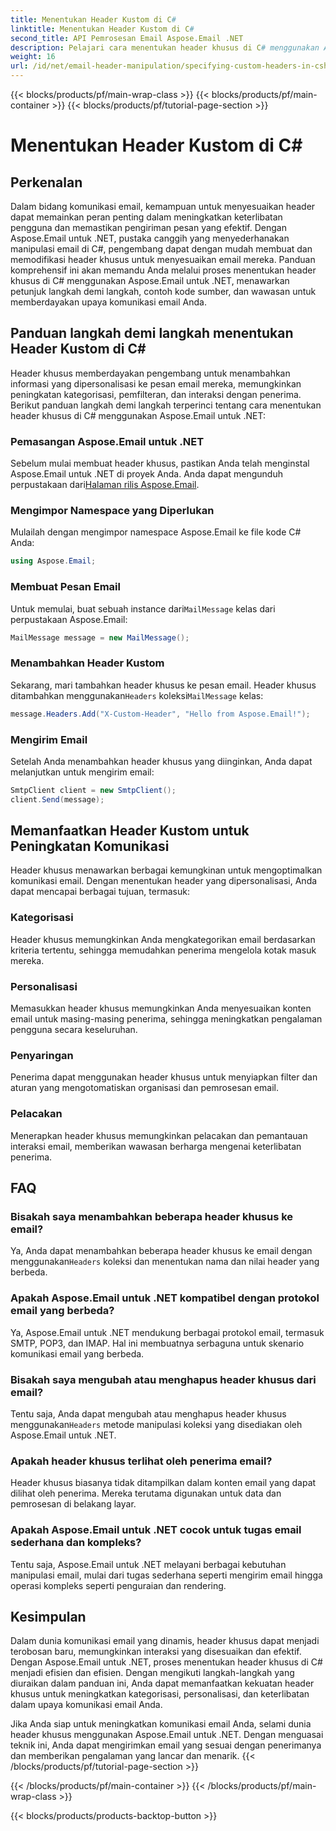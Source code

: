 ```yaml
---
title: Menentukan Header Kustom di C#
linktitle: Menentukan Header Kustom di C#
second_title: API Pemrosesan Email Aspose.Email .NET
description: Pelajari cara menentukan header khusus di C# menggunakan Aspose.Email untuk .NET guna meningkatkan komunikasi email. Panduan langkah demi langkah ini memberikan wawasan tentang cara membuat header email yang dipersonalisasi untuk meningkatkan interaksi.
weight: 16
url: /id/net/email-header-manipulation/specifying-custom-headers-in-csharp/
---
```


{{< blocks/products/pf/main-wrap-class >}}
{{< blocks/products/pf/main-container >}}
{{< blocks/products/pf/tutorial-page-section >}}

# Menentukan Header Kustom di C#



## Perkenalan

Dalam bidang komunikasi email, kemampuan untuk menyesuaikan header dapat memainkan peran penting dalam meningkatkan keterlibatan pengguna dan memastikan pengiriman pesan yang efektif. Dengan Aspose.Email untuk .NET, pustaka canggih yang menyederhanakan manipulasi email di C#, pengembang dapat dengan mudah membuat dan memodifikasi header khusus untuk menyesuaikan email mereka. Panduan komprehensif ini akan memandu Anda melalui proses menentukan header khusus di C# menggunakan Aspose.Email untuk .NET, menawarkan petunjuk langkah demi langkah, contoh kode sumber, dan wawasan untuk memberdayakan upaya komunikasi email Anda.

## Panduan langkah demi langkah menentukan Header Kustom di C#

Header khusus memberdayakan pengembang untuk menambahkan informasi yang dipersonalisasi ke pesan email mereka, memungkinkan peningkatan kategorisasi, pemfilteran, dan interaksi dengan penerima. Berikut panduan langkah demi langkah terperinci tentang cara menentukan header khusus di C# menggunakan Aspose.Email untuk .NET:

### Pemasangan Aspose.Email untuk .NET

Sebelum mulai membuat header khusus, pastikan Anda telah menginstal Aspose.Email untuk .NET di proyek Anda. Anda dapat mengunduh perpustakaan dari[Halaman rilis Aspose.Email](https://releases.aspose.com/email/net/).

### Mengimpor Namespace yang Diperlukan

Mulailah dengan mengimpor namespace Aspose.Email ke file kode C# Anda:

```csharp
using Aspose.Email;
```

### Membuat Pesan Email

 Untuk memulai, buat sebuah instance dari`MailMessage` kelas dari perpustakaan Aspose.Email:

```csharp
MailMessage message = new MailMessage();
```

### Menambahkan Header Kustom

 Sekarang, mari tambahkan header khusus ke pesan email. Header khusus ditambahkan menggunakan`Headers` koleksi`MailMessage` kelas:

```csharp
message.Headers.Add("X-Custom-Header", "Hello from Aspose.Email!");
```

### Mengirim Email

Setelah Anda menambahkan header khusus yang diinginkan, Anda dapat melanjutkan untuk mengirim email:

```csharp
SmtpClient client = new SmtpClient();
client.Send(message);
```

## Memanfaatkan Header Kustom untuk Peningkatan Komunikasi

Header khusus menawarkan berbagai kemungkinan untuk mengoptimalkan komunikasi email. Dengan menentukan header yang dipersonalisasi, Anda dapat mencapai berbagai tujuan, termasuk:

### Kategorisasi 
 Header khusus memungkinkan Anda mengkategorikan email berdasarkan kriteria tertentu, sehingga memudahkan penerima mengelola kotak masuk mereka.

### Personalisasi 
 Memasukkan header khusus memungkinkan Anda menyesuaikan konten email untuk masing-masing penerima, sehingga meningkatkan pengalaman pengguna secara keseluruhan.

### Penyaringan 
 Penerima dapat menggunakan header khusus untuk menyiapkan filter dan aturan yang mengotomatiskan organisasi dan pemrosesan email.

### Pelacakan 
 Menerapkan header khusus memungkinkan pelacakan dan pemantauan interaksi email, memberikan wawasan berharga mengenai keterlibatan penerima.

## FAQ

### Bisakah saya menambahkan beberapa header khusus ke email?

 Ya, Anda dapat menambahkan beberapa header khusus ke email dengan menggunakan`Headers` koleksi dan menentukan nama dan nilai header yang berbeda.

### Apakah Aspose.Email untuk .NET kompatibel dengan protokol email yang berbeda?

Ya, Aspose.Email untuk .NET mendukung berbagai protokol email, termasuk SMTP, POP3, dan IMAP. Hal ini membuatnya serbaguna untuk skenario komunikasi email yang berbeda.

### Bisakah saya mengubah atau menghapus header khusus dari email?

 Tentu saja, Anda dapat mengubah atau menghapus header khusus menggunakan`Headers` metode manipulasi koleksi yang disediakan oleh Aspose.Email untuk .NET.

### Apakah header khusus terlihat oleh penerima email?

Header khusus biasanya tidak ditampilkan dalam konten email yang dapat dilihat oleh penerima. Mereka terutama digunakan untuk data dan pemrosesan di belakang layar.

### Apakah Aspose.Email untuk .NET cocok untuk tugas email sederhana dan kompleks?

Tentu saja, Aspose.Email untuk .NET melayani berbagai kebutuhan manipulasi email, mulai dari tugas sederhana seperti mengirim email hingga operasi kompleks seperti penguraian dan rendering.

## Kesimpulan

Dalam dunia komunikasi email yang dinamis, header khusus dapat menjadi terobosan baru, memungkinkan interaksi yang disesuaikan dan efektif. Dengan Aspose.Email untuk .NET, proses menentukan header khusus di C# menjadi efisien dan efisien. Dengan mengikuti langkah-langkah yang diuraikan dalam panduan ini, Anda dapat memanfaatkan kekuatan header khusus untuk meningkatkan kategorisasi, personalisasi, dan keterlibatan dalam upaya komunikasi email Anda.

Jika Anda siap untuk meningkatkan komunikasi email Anda, selami dunia header khusus menggunakan Aspose.Email untuk .NET. Dengan menguasai teknik ini, Anda dapat mengirimkan email yang sesuai dengan penerimanya dan memberikan pengalaman yang lancar dan menarik.
{{< /blocks/products/pf/tutorial-page-section >}}

{{< /blocks/products/pf/main-container >}}
{{< /blocks/products/pf/main-wrap-class >}}

{{< blocks/products/products-backtop-button >}}
